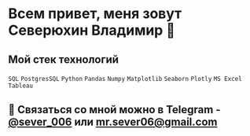 # Всем привет, меня зовут Северюхин Владимир 👋

## Мой стек технологий

`SQL` `PostgresSQL` `Python` `Pandas` `Numpy` `Matplotlib` `Seaborn` `Plotly` `MS Excel` `Tableau`

## 💬 Связаться со мной можно в Telegram - [@sever_006](https://t.me/sever_006) или mr.sever06@gmail.com

<!--
**MrSever06/MrSever06** is a ✨ _special_ ✨ repository because its `README.md` (this file) appears on your GitHub profile.

Here are some ideas to get you started:

- 🔭 I’m currently working on ...
- 🌱 I’m currently learning ...
- 👯 I’m looking to collaborate on ...
- 🤔 I’m looking for help with ...
- 💬 Ask me about ...
- 📫 How to reach me: ...
- 😄 Pronouns: ...
- ⚡ Fun fact: ...
-->
